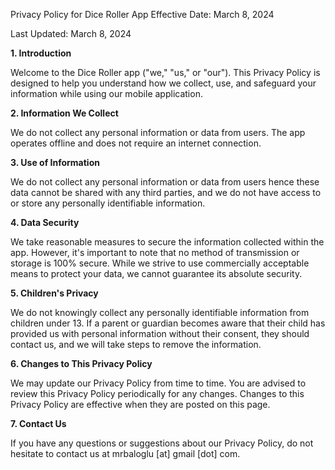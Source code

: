 Privacy Policy for Dice Roller App
Effective Date: March 8, 2024

Last Updated: March 8, 2024

**1. Introduction**

Welcome to the Dice Roller app ("we," "us," or "our"). This Privacy Policy is designed to help you understand how we collect, use, and safeguard your information while using our mobile application.

**2. Information We Collect**

We do not collect any personal information or data from users. The app operates offline and does not require an internet connection. 

**3. Use of Information**

We do not collect any personal information or data from users hence these data cannot be shared with any third parties, and we do not have access to or store any personally identifiable information.

**4. Data Security**

We take reasonable measures to secure the information collected within the app. However, it's important to note that no method of transmission or storage is 100% secure. While we strive to use commercially acceptable means to protect your data, we cannot guarantee its absolute security.

**5. Children's Privacy**

We do not knowingly collect any personally identifiable information from children under 13. If a parent or guardian becomes aware that their child has provided us with personal information without their consent, they should contact us, and we will take steps to remove the information.

**6. Changes to This Privacy Policy**

We may update our Privacy Policy from time to time. You are advised to review this Privacy Policy periodically for any changes. Changes to this Privacy Policy are effective when they are posted on this page.

**7. Contact Us**

If you have any questions or suggestions about our Privacy Policy, do not hesitate to contact us at mrbaloglu [at] gmail [dot] com.
